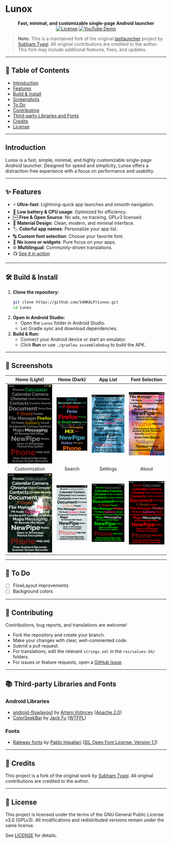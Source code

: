 # Lunox

<p align="center">
  <b>Fast, minimal, and customizable single-page Android launcher</b><br/>
  <a href="https://github.com/sankalp20/Lunox/blob/main/LICENSE"><img src="https://img.shields.io/badge/license-GPLv3-blue.svg" alt="License"></a>
  <a href="https://www.youtube.com/watch?v=SzhJgH4a2cU"><img src="https://img.shields.io/badge/demo-YouTube-red?logo=youtube" alt="YouTube Demo"></a>
</p>

> **Note:** This is a maintained fork of the original [lastlauncher](https://github.com/SubhamTyagi/Last-Launcher.git) project by [Subham Tyagi](https://github.com/SubhamTyagi). All original contributions are credited to the author. This fork may include additional features, fixes, and updates.

---

## 📖 Table of Contents
- [Introduction](#introduction)
- [Features](#features)
- [Build & Install](#build--install)
- [Screenshots](#screenshots)
- [To Do](#to-do)
- [Contributing](#contributing)
- [Third-party Libraries and Fonts](#third-party-libraries-and-fonts)
- [Credits](#credits)
- [License](#license)

---

## Introduction
Lunox is a fast, simple, minimal, and highly customizable single-page Android launcher. Designed for speed and simplicity, Lunox offers a distraction-free experience with a focus on performance and usability.

---

## ✨ Features
- ⚡ **Ultra-fast**: Lightning-quick app launches and smooth navigation.
- 🔋 **Low battery & CPU usage**: Optimized for efficiency.
- 🆓 **Free & Open Source**: No ads, no tracking, GPLv3 licensed.
- 🎨 **Material Design**: Clean, modern, and minimal interface.
- 🏷️ **Colorful app names**: Personalize your app list.
- 🔠 **Custom font selection**: Choose your favorite font.
- 🚫 **No icons or widgets**: Pure focus on your apps.
- 🌐 **Multilingual**: Community-driven translations.
- 📺 [See it in action](https://www.youtube.com/watch?v=SzhJgH4a2cU)

---

## 🛠️ Build & Install

1. **Clone the repository:**
   ```bash
   git clone https://github.com/S4NKALP/Lunox.git
   cd Lunox
   ```
2. **Open in Android Studio:**
   - Open the `Lunox` folder in Android Studio.
   - Let Gradle sync and download dependencies.
3. **Build & Run:**
   - Connect your Android device or start an emulator.
   - Click **Run** or use `./gradlew assembleDebug` to build the APK.

---

## 📸 Screenshots

| Home (Light) | Home (Dark) | App List | Font Selection |
|:-:|:-:|:-:|:-:|
| ![Home](/fastlane/metadata/android/en-US/images/phoneScreenshots/1.png?raw=true "Home Light") | ![Home](/fastlane/metadata/android/en-US/images/phoneScreenshots/2.jpg?raw=true "Home Dark") | ![Home](/fastlane/metadata/android/en-US/images/phoneScreenshots/3.png?raw=true "App List") | ![Home](/fastlane/metadata/android/en-US/images/phoneScreenshots/4.png?raw=true "Font Selection") |
| Customization | Search | Settings | About |
| ![Home](/fastlane/metadata/android/en-US/images/phoneScreenshots/5.png?raw=true "Customization") | ![Home](/fastlane/metadata/android/en-US/images/phoneScreenshots/6.png?raw=true "Search") | ![Home](/fastlane/metadata/android/en-US/images/phoneScreenshots/7.png?raw=true "Settings") | ![Home](/fastlane/metadata/android/en-US/images/phoneScreenshots/8.png?raw=true "About") |

---

## 📝 To Do
- [ ] FlowLayout improvements
- [ ] Background colors

---

## 🤝 Contributing

Contributions, bug reports, and translations are welcome!

- Fork the repository and create your branch.
- Make your changes with clear, well-commented code.
- Submit a pull request.
- For translations, edit the relevant `strings.xml` in the `res/values-XX/` folders.
- For issues or feature requests, open a [GitHub Issue](https://github.com/S4NKALP/Lunox/issues).

---

## 📚 Third-party Libraries and Fonts

### Android Libraries
- [android-flowlayout](https://github.com/ApmeM/android-flowlayout) by [Artem.Votincev](https://github.com/ApmeM) ([Apache 2.0](http://www.apache.org/licenses/LICENSE-2.0))
- [ColorSeekBar](https://github.com/rtugeek/ColorSeekBar) by [Jack Fu](https://github.com/rtugeek) ([WTFPL](http://www.wtfpl.net/))

### Fonts
- [Raleway fonts](https://github.com/impallari/Raleway/) by [Pablo Impallari](https://github.com/impallari) ([SIL Open Font License, Version 1.1](http://scripts.sil.org/OFL))

---

## 📜 Credits

This project is a fork of the original work by [Subham Tyagi](https://github.com/SubhamTyagi). All original contributions are credited to the author.

---

## 📝 License

This project is licensed under the terms of the GNU General Public License v3.0 (GPLv3). All modifications and redistributed versions remain under the same license.

See [LICENSE](LICENSE) for details.
